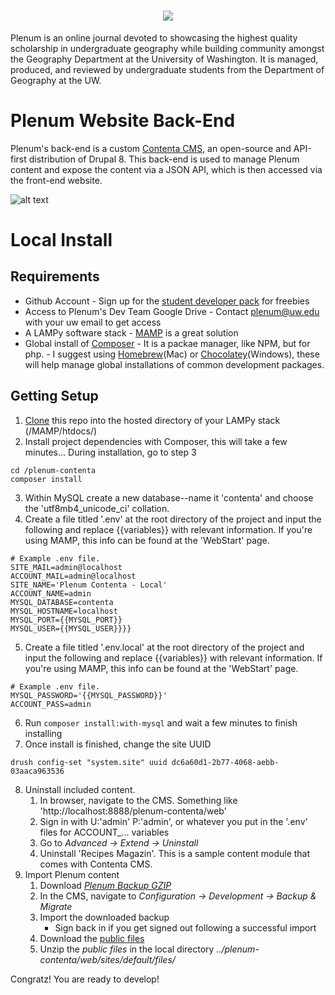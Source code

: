 <h1 align="center"><img src="http://students.washington.edu/plenum/images/logo2-300x300-white.png"/></h1>

Plenum is an online journal devoted to showcasing the highest quality scholarship in undergraduate geography while building community amongst the Geography Department at the University of Washington. It is managed, produced, and reviewed by undergraduate students from the Department of Geography at the UW.

# Plenum Website Back-End
Plenum's back-end is a custom [Contenta CMS](https://www.contentacms.org), an open-source and API-first distribution of Drupal 8. This back-end is used to manage Plenum content and expose the content via a JSON API, which is then accessed via the front-end website.

![alt text](https://lh3.googleusercontent.com/Unh778hIS1-eYOlWDLcGFTfuw2rm1fyYxt7PEB1eDa9V1prqwqzvNd62CDJbyq8Kh-WjqHcVwTDFxt0Ko8IiQSqYajHDYaML8fo=w8128-h4976-rw-no "Plenum content management system GUI example")

# Local Install
## Requirements
* Github Account - Sign up for the [student developer pack](https://education.github.com/pack) for freebies
* Access to Plenum's Dev Team Google Drive - Contact plenum@uw.edu with your uw email to get access
* A LAMPy software stack - [MAMP](https://www.mamp.info/en/) is a great solution
* Global install of [Composer](https://getcomposer.org/download/) - It is a packae manager, like NPM, but for php. - I suggest using [Homebrew](https://brew.sh)(Mac) or [Chocolatey](https://chocolatey.org)(Windows), these will help manage global installations of common development packages.

## Getting Setup
1. [Clone](https://help.github.com/articles/cloning-a-repository/) this repo into the hosted directory of your LAMPy stack (/MAMP/htdocs/)
2. Install project dependencies with Composer, this will take a few minutes... During installation, go to step 3
```
cd /plenum-contenta
composer install
```
3. Within MySQL create a new database--name it 'contenta' and choose the 'utf8mb4_unicode_ci' collation.
4. Create a file titled '.env' at the root directory of the project and input the following and replace {{variables}} with relevant information. If you're using MAMP, this info can be found at the 'WebStart' page.
```
# Example .env file.
SITE_MAIL=admin@localhost
ACCOUNT_MAIL=admin@localhost
SITE_NAME='Plenum Contenta - Local'
ACCOUNT_NAME=admin
MYSQL_DATABASE=contenta
MYSQL_HOSTNAME=localhost
MYSQL_PORT={{MYSQL_PORT}}
MYSQL_USER={{MYSQL_USER}}}}
```
5. Create a file titled '.env.local' at the root directory of the project and input the following and replace {{variables}} with relevant information. If you're using MAMP, this info can be found at the 'WebStart' page.
```
# Example .env file.
MYSQL_PASSWORD='{{MYSQL_PASSWORD}}'
ACCOUNT_PASS=admin
```
6. Run `composer install:with-mysql` and wait a few minutes to finish installing
7. Once install is finished, change the site UUID
```
drush config-set "system.site" uuid dc6a60d1-2b77-4068-aebb-03aaca963536
```
8. Uninstall included content.
   1. In browser, navigate to the CMS. Something like 'http://localhost:8888/plenum-contenta/web'
   1. Sign in with U:'admin' P:'admin', or whatever you put in the '.env' files for ACCOUNT_... variables
   2. Go to _Advanced -> Extend -> Uninstall_
   3. Uninstall 'Recipes Magazin'. This is a sample content module that comes with Contenta CMS.
9. Import Plenum content
   1. Download [_Plenum Backup GZIP_](https://drive.google.com/open?id=1jwrCoFplMZct4cwFns3X-arbX44uEF84)
   1. In the CMS, navigate to _Configuration -> Development -> Backup & Migrate_
   2. Import the downloaded backup
      - Sign back in if you get signed out following a successful import
   3. Download the [public files](https://drive.google.com/open?id=12NRFl9aVZPghO-AVGN2w9wTGvL9VIjaU)
   4. Unzip the _public files_ in the local directory _../plenum-contenta/web/sites/default/files/_

Congratz! You are ready to develop!
